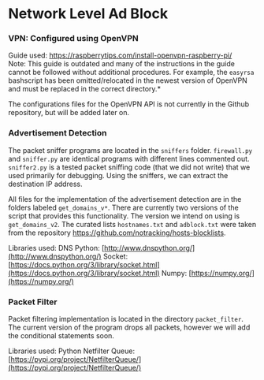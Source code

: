 
# Network Level Ad Block

### VPN: Configured using OpenVPN
Guide used: https://raspberrytips.com/install-openvpn-raspberry-pi/ <br>
Note: This guide is outdated and many of the instructions in the guide cannot be followed without additional procedures. For example, the `easyrsa` bashscript has been omitted/relocated in the newest version of OpenVPN and must be replaced in the correct directory.*

The configurations files for the OpenVPN API is not currently in the Github repository, but will be added later on. 

### Advertisement Detection
The packet sniffer programs are located in the `sniffers` folder. `firewall.py` and `sniffer.py` are identical programs with different lines commented out. `sniffer2.py` is a tested packet sniffing code (that we did not write) that we used primarily for debugging. Using the sniffers, we can extract the destination IP address.

All files for the implementation of the advertisement detection are in the folders labeled `get_domains_v*`. There are currently two versions of the script that provides this functionality. The version we intend on using is `get_domains_v2`.  The curated lists `hostnames.txt` and `adblock.txt` were taken from the repository https://github.com/notracking/hosts-blocklists. 

Libraries used: 
DNS Python: [http://www.dnspython.org/](http://www.dnspython.org/)
Socket: [https://docs.python.org/3/library/socket.html](https://docs.python.org/3/library/socket.html)
Numpy: [https://numpy.org/](https://numpy.org/)

### Packet Filter 
Packet filtering implementation is located in the directory `packet_filter`. The current version of the program drops all packets, however we will add the conditional statements soon. 

Libraries used: 
Python Netfilter Queue: [https://pypi.org/project/NetfilterQueue/](https://pypi.org/project/NetfilterQueue/)

